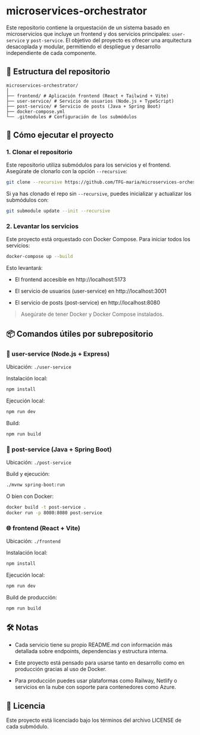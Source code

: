 # microservices-orchestrator

Este repositorio contiene la orquestación de un sistema basado en microservicios que incluye un frontend y dos servicios
principales: `user-service` y `post-service`. El objetivo del proyecto es ofrecer una arquitectura desacoplada y
modular, permitiendo el despliegue y desarrollo independiente de cada componente.

## 🧱 Estructura del repositorio

```
microservices-orchestrator/
│
├── frontend/ # Aplicación frontend (React + Tailwind + Vite)
├── user-service/ # Servicio de usuarios (Node.js + TypeScript)
├── post-service/ # Servicio de posts (Java + Spring Boot)
├── docker-compose.yml
└── .gitmodules # Configuración de los submódulos
```

## 🚀 Cómo ejecutar el proyecto

### 1. Clonar el repositorio

Este repositorio utiliza submódulos para los servicios y el frontend. Asegúrate de clonarlo con la opción `--recursive`:

```bash
git clone --recursive https://github.com/TFG-maria/microservices-orchestrator.git
```

Si ya has clonado el repo sin `--recursive`, puedes inicializar y actualizar los submódulos con:

```bash
git submodule update --init --recursive
```

### 2. Levantar los servicios

Este proyecto está orquestado con Docker Compose. Para iniciar todos los servicios:

```bash
docker-compose up --build
```

Esto levantará:

- El frontend accesible en http://localhost:5173

- El servicio de usuarios (user-service) en http://localhost:3001

- El servicio de posts (post-service) en http://localhost:8080

> Asegúrate de tener Docker y Docker Compose instalados.

## 📦 Comandos útiles por subrepositorio

### 🔧 user-service (Node.js + Express)

Ubicación: `./user-service`

Instalación local:

```bash
npm install
```

Ejecución local:

```bash
npm run dev
```

Build:

```bash
npm run build
```

### 📰 post-service (Java + Spring Boot)

Ubicación: `./post-service`

Build y ejecución:

```bash
./mvnw spring-boot:run
```

O bien con Docker:

```bash
docker build -t post-service .
docker run -p 8080:8080 post-service
```

### 🌐 frontend (React + Vite)

Ubicación: `./frontend`

Instalación local:

```bash
npm install
```

Ejecución local:

```bash
npm run dev
```

Build de producción:

```bash
npm run build
```

## 🛠️ Notas

- Cada servicio tiene su propio README.md con información más detallada sobre endpoints, dependencias y estructura
  interna.

- Este proyecto está pensado para usarse tanto en desarrollo como en producción gracias al uso de Docker.

- Para producción puedes usar plataformas como Railway, Netlify o servicios en la nube con soporte para contenedores como Azure.

## 📄 Licencia

Este proyecto está licenciado bajo los términos del archivo LICENSE de cada submódulo.

